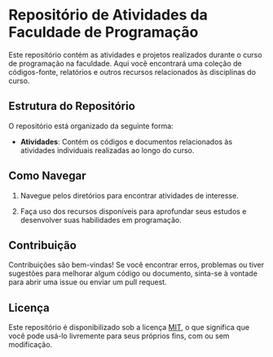 # Repositório de Atividades da Faculdade de Programação

Este repositório contém as atividades e projetos realizados durante o curso de programação na faculdade. Aqui você encontrará uma coleção de códigos-fonte, relatórios e outros recursos relacionados às disciplinas do curso.

## Estrutura do Repositório

O repositório está organizado da seguinte forma:

- **Atividades**: Contém os códigos e documentos relacionados às atividades individuais realizadas ao longo do curso.

## Como Navegar

1. Navegue pelos diretórios para encontrar atividades de interesse.

2. Faça uso dos recursos disponíveis para aprofundar seus estudos e desenvolver suas habilidades em programação.

## Contribuição

Contribuições são bem-vindas! Se você encontrar erros, problemas ou tiver sugestões para melhorar algum código ou documento, sinta-se à vontade para abrir uma issue ou enviar um pull request.

## Licença

Este repositório é disponibilizado sob a licença [MIT](LICENSE), o que significa que você pode usá-lo livremente para seus próprios fins, com ou sem modificação.
